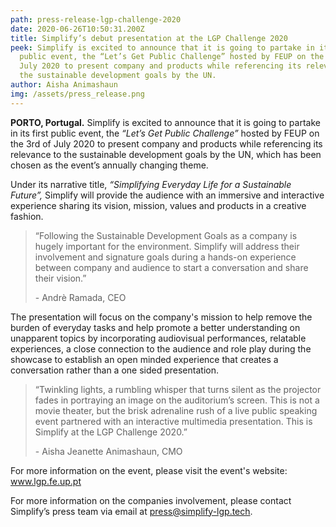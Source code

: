 ```yaml
---
path: press-release-lgp-challenge-2020
date: 2020-06-26T10:50:31.200Z
title: Simplify’s debut presentation at the LGP Challenge 2020
peek: Simplify is excited to announce that it is going to partake in its first
  public event, the “Let’s Get Public Challenge” hosted by FEUP on the 3rd of
  July 2020 to present company and products while referencing its relevance to
  the sustainable development goals by the UN.
author: Aisha Animashaun
img: /assets/press_release.png
---
```

**PORTO, Portugal.** Simplify is excited to announce that it is going to partake in its first public event, the *“Let’s Get Public Challenge”* hosted by FEUP on the 3rd of July 2020 to present company and products while referencing its relevance to the sustainable development goals by the UN, which has been chosen as the event’s annually changing theme.

Under its narrative title, *“Simplifying Everyday Life for a Sustainable Future”,* Simplify will provide the audience with an immersive and interactive experience sharing its vision, mission, values and products in a creative fashion.

> “Following the Sustainable Development Goals as a company is hugely important for the environment. Simplify will address their involvement and signature goals during a hands-on experience between company and audience to start a conversation and share their vision.” 
>
> \- Andrè Ramada, CEO

The presentation will focus on the company's mission to help remove the burden of everyday tasks and help promote a better understanding on unapparent topics by incorporating audiovisual performances, relatable experiences, a close connection to the audience and role play during the showcase to establish an open minded experience that creates a conversation rather than a one sided presentation.

> “Twinkling lights, a rumbling whisper that turns silent as the projector fades in portraying an image on the auditorium’s screen. This is not a movie theater, but the brisk adrenaline rush of a live public speaking event partnered with an interactive multimedia presentation. This is Simplify at the LGP Challenge 2020.” 
>
> \- Aisha Jeanette Animashaun, CMO

For more information on the event, please visit the event's website: [www.lgp.fe.up.pt ](www.lgp.fe.up.pt)

For more information on the companies involvement, please contact Simplify’s press team via email at press@simplify-lgp.tech.